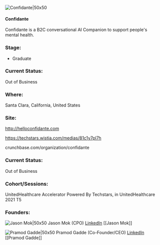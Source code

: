 

![Confidante|50x50](https://apimg.techstars.com/connect/images/image_files/61377c433505510007fbb414/original/Confidante_Logo.png)

#### Confidante
Confidante is a B2C conversational AI Companion to support people's mental health.

### Stage: 
 - Graduate 

### Current Status: 
Out of Business

### Where:
Santa Clara, California, United States

### Site:
http://helloconfidante.com

https://techstars.wistia.com/medias/81c1y7pl7h

crunchbase.com/organization/confidante

### Current Status: 
Out of Business

### Cohort/Sessions: 
UnitedHealthcare Accelerator Powered By Techstars, in UnitedHealthcare 2021 T5

### Founders: 

![Jason Mok|50x50](https://apimg.techstars.com/connect/images/image_files/612d16fcf6be12000885aae6/original/jmok_headshot.jpg) Jason Mok (CPO) [LinkedIn](https://linkedin.com/in/jasonlmok) [[Jason Mok]]

![Pramod Gadde|50x50](https://www.f6s.com/images/profile-placeholder-user.jpg) Pramod Gadde (Co-Founder/CEO) [LinkedIn](https://linkedin.com/in/pramod-gadde-b9490559) [[Pramod Gadde]]


